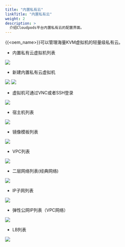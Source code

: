 ```yaml
---
title: "内置私有云"
linkTitle: "内置私有云"
weight: 2
description: >
  介绍Cloudpods平台内置私有云的配置界面。
---
```


{{<oem_name>}}可以管理海量KVM虚拟机的轻量级私有云。

- 内置私有云虚拟机列表

![](../images/kvmvmlist.png)

- 新建内置私有云虚拟机

![](../images/createkvmvm1.png)
![](../images/createkvmvm2.png)

- 虚拟机可通过VNC或者SSH登录

![](../images/kvmvmvnc.png)

- 宿主机列表

![](../images/hostlist.png)

- 镜像模板列表

![](../images/imagelist.png)

- VPC列表

![](../images/vpclist.png)

- 二层网络列表(经典网络)

![](../images/wirelist.png)

- IP子网列表

![](../images/ipsubnetlist.png)

- 弹性公网IP列表（VPC网络）

![](../images/eiplist.png)

- LB列表

![](../images/lblist.png)